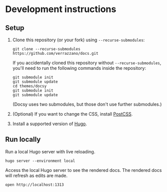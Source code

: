 # Development instructions

## Setup

1. Clone this repository (or your fork) using `--recurse-submodules`:

   ```shell
   git clone --recurse-submodules https://github.com/verrazzano/docs.git
   ```

   If you accidentally cloned this repository without `--recurse-submodules`, you'll
   need to run the following commands inside the repository:

   ```shell
   git submodule init
   git submodule update
   cd themes/docsy
   git submodule init
   git submodule update
   ```

   (Docsy uses two submodules, but those don't use further submodules.)

1. (Optional) If you want to change the CSS, install
   [PostCSS](https://www.docsy.dev/docs/getting-started/#install-postcss).

1. Install a supported version of [Hugo](https://www.docsy.dev/docs/getting-started/#install-hugo).

## Run locally

Run a local Hugo server with live reloading.

```
hugo server --environment local
```

Access the local Hugo server to see the rendered docs.  The rendered docs will refresh as edits are made.

```
open http://localhost:1313
```
